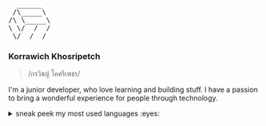 <pre>
  ______
 /\_____\
/\ \_____\
\ \/  /  /
 \/__/__/
</pre>

### Korrawich Khosripetch

> /กรวิชญ์ โคศรีเพชร/ 

I'm a junior developer, who love learning and building stuff. I have a passion to bring a wonderful experience for people through technology.

<details>
  <summary>sneak peek my most used languages :eyes:</summary>
  
  ![Top Langs](https://github-readme-stats.vercel.app/api/top-langs/?username=zkorra&langs_count=6&hide=jupyter%20notebook,ejs&layout=compact&custom_title=Most%20coded%20languages%20:\)&title_color=ff5b1d&text_color=000000&border_color=ebedef&border_radius=14&bg_color=75,ffffff,fff7f7)
</details>
